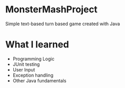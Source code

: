 # MonsterMashProject
Simple text-based turn based game created with Java

# What I learned
- Programming Logic
- JUnit testing
- User Input
- Exception handling
- Other Java fundamentals

